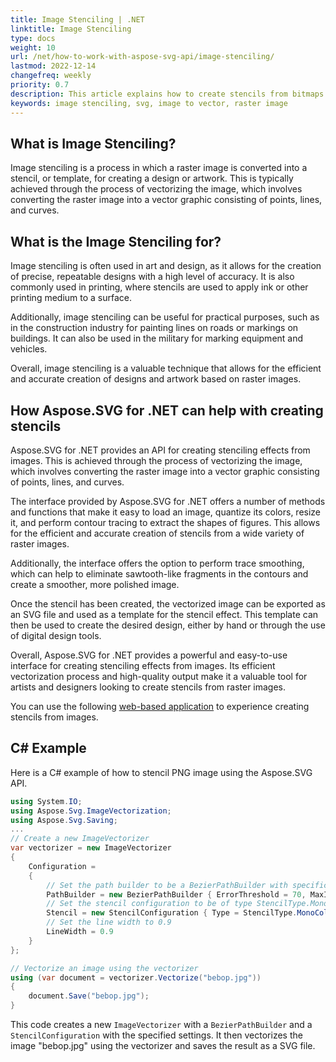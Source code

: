 ```yaml
---
title: Image Stenciling | .NET
linktitle: Image Stenciling
type: docs
weight: 10
url: /net/how-to-work-with-aspose-svg-api/image-stenciling/  
lastmod: 2022-12-14
changefreq: weekly
priority: 0.7
description: This article explains how to create stencils from bitmaps using the Aspose.SVG API.
keywords: image stenciling, svg, image to vector, raster image
---
```

<link href="./../../style.css" rel="stylesheet" type="text/css" />

## **What is Image Stenciling?**

Image stenciling is a process in which a raster image is converted into a stencil, or template, for creating a design or artwork. This is typically achieved through the process of vectorizing the image, which involves converting the raster image into a vector graphic consisting of points, lines, and curves.
## **What is the Image Stenciling for?**

Image stenciling is often used in art and design, as it allows for the creation of precise, repeatable designs with a high level of accuracy. It is also commonly used in printing, where stencils are used to apply ink or other printing medium to a surface.

Additionally, image stenciling can be useful for practical purposes, such as in the construction industry for painting lines on roads or markings on buildings. It can also be used in the military for marking equipment and vehicles.

Overall, image stenciling is a valuable technique that allows for the efficient and accurate creation of designs and artwork based on raster images.
## **How Aspose.SVG for .NET can help with creating stencils**

Aspose.SVG for .NET provides an API for creating stenciling effects from images. This is achieved through the process of vectorizing the image, which involves converting the raster image into a vector graphic consisting of points, lines, and curves.

The interface provided by Aspose.SVG for .NET offers a number of methods and functions that make it easy to load an image, quantize its colors, resize it, and perform contour tracing to extract the shapes of figures. This allows for the efficient and accurate creation of stencils from a wide variety of raster images.

Additionally, the interface offers the option to perform trace smoothing, which can help to eliminate sawtooth-like fragments in the contours and create a smoother, more polished image.

Once the stencil has been created, the vectorized image can be exported as an SVG file and used as a template for the stencil effect. This template can then be used to create the desired design, either by hand or through the use of digital design tools.

Overall, Aspose.SVG for .NET provides a powerful and easy-to-use interface for creating stenciling effects from images. Its efficient vectorization process and high-quality output make it a valuable tool for artists and designers looking to create stencils from raster images.

You can use the following [web-based application](https://products.aspose.com/svg/net/vectorization/stencil/) to experience creating stencils from images.
## **C# Example**

Here is a C# example of how to stencil PNG image using the Aspose.SVG API.
```c#
using System.IO;
using Aspose.Svg.ImageVectorization;
using Aspose.Svg.Saving;
...
// Create a new ImageVectorizer
var vectorizer = new ImageVectorizer
{
    Configuration =
    {
        // Set the path builder to be a BezierPathBuilder with specific error threshold and max iterations
        PathBuilder = new BezierPathBuilder { ErrorThreshold = 70, MaxIterations = 50 },
        // Set the stencil configuration to be of type StencilType.MonoColor with a specific color
        Stencil = new StencilConfiguration { Type = StencilType.MonoColor, Color = Aspose.Svg.Drawing.Color.FromRgb(0,0,255) },
        // Set the line width to 0.9
        LineWidth = 0.9
    }
};

// Vectorize an image using the vectorizer
using (var document = vectorizer.Vectorize("bebop.jpg"))
{
    document.Save("bebop.jpg");
}
```
This code creates a new `ImageVectorizer` with a `BezierPathBuilder` and a `StencilConfiguration` with the specified settings. It then vectorizes the image "bebop.jpg" using the vectorizer and saves the result as a SVG file. 